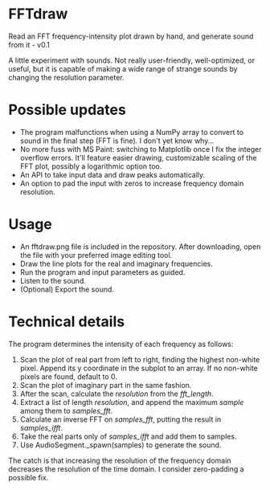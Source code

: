 # FFTdraw

Read an FFT frequency-intensity plot drawn by hand, and generate sound from it - v0.1

A little experiment with sounds. Not really user-friendly, well-optimized, or useful, but it is capable of making a wide range of strange sounds by changing the resolution parameter.

# Possible updates

* The program malfunctions when using a NumPy array to convert to sound in the final step (FFT is fine). I don't yet know why...
* No more fuss with MS Paint: switching to Matplotlib once I fix the integer overflow errors. It'll feature easier drawing, customizable scaling of the FFT plot, possibly a logarithmic option too.
* An API to take input data and draw peaks automatically.
* An option to pad the input with zeros to increase frequency domain resolution.

# Usage

* An fftdraw.png file is included in the repository. After downloading, open the file with your preferred image editing tool.
* Draw the line plots for the real and imaginary frequencies.
* Run the program and input parameters as guided.
* Listen to the sound.
* (Optional) Export the sound.

# Technical details

The program determines the intensity of each frequency as follows:
1. Scan the plot of real part from left to right, finding the highest non-white pixel. Append its y coordinate in the subplot to an array. If no non-white pixels are found, default to 0. 
2. Scan the plot of imaginary part in the same fashion.
3. After the scan, calculate the _resolution_ from the _fft_length_.
4. Extract a list of length _resolution_, and append the maximum _sample_ among them to _samples_fft_.
5. Calculate an inverse FFT on _samples_fft_, putting the result in _samples_ifft_.
6. Take the real parts only of _samples_ifft_ and add them to samples.
7. Use AudioSegment._spawn(samples) to generate the sound.

The catch is that increasing the resolution of the frequency domain decreases the resolution of the time domain. I consider zero-padding a possible fix.
